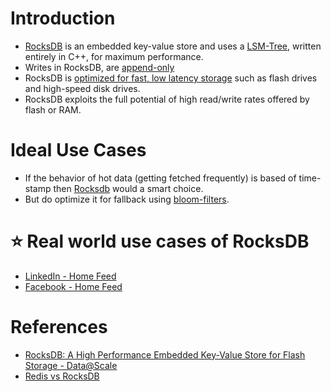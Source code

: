 
# Introduction
- [RocksDB](http://rocksdb.org/) is an embedded key-value store and uses a [LSM-Tree](../5_DatabaseInternals/LSMTree.md), written entirely in C++, for maximum performance.
- Writes in RocksDB, are [append-only](../5_DatabaseInternals/AppendOnlyProperty.md)
- RocksDB is [optimized for fast, low latency storage](../../7_Scalability/Latency.md) such as flash drives and high-speed disk drives. 
- RocksDB exploits the full potential of high read/write rates offered by flash or RAM.

# Ideal Use Cases
- If the behavior of hot data (getting fetched frequently) is based of time-stamp then [Rocksdb]() would a smart choice.
- But do optimize it for fallback using [bloom-filters](../5_DatabaseInternals/LSMTree.md).

# :star: Real world use cases of RocksDB
- [LinkedIn - Home Feed](../../1_TechStacks/LinkedIn/Readme.md)
- [Facebook - Home Feed](../../1_TechStacks/FacebookTechStack.md)

# References
- [RocksDB: A High Performance Embedded Key-Value Store for Flash Storage - Data@Scale](https://www.youtube.com/watch?v=V_C-T5S-w8g)
- [Redis vs RocksDB](https://stackoverflow.com/questions/31831706/redis-vs-rocksdb)